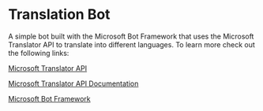 # Translation Bot
A simple bot built with the Microsoft Bot Framework that uses the Microsoft Translator API to translate into different languages. To learn more check out the following links:

[Microsoft Translator API](https://azure.microsoft.com/en-us/services/cognitive-services/translator-text-api)

[Microsoft Translator API Documentation](http://docs.microsofttranslator.com/text-translate.html)

[Microsoft Bot Framework](https://dev.botframework.com/)
